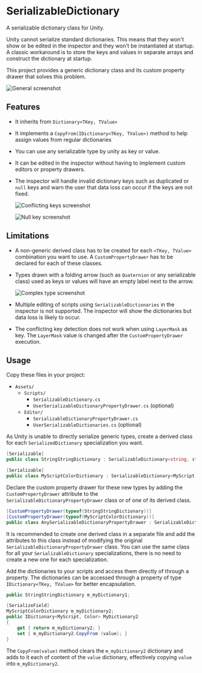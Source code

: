 # SerializableDictionary
A serializable dictionary class for Unity.

Unity cannot serialize standard dictionaries. This means that they won't show or be edited in the inspector
and they won't be instantiated at startup. A classic workaround is to store the keys and values in separate arrays
and construct the dictionary at startup.

This project provides a generic dictionary class and its custom property drawer that solves this problem.

![General screenshot](http://azixmcaze.github.io/files/SerializableDictionary_screenshot1.png)

## Features

- It inherits from `Dictionary<TKey, TValue>`
- It implements a `CopyFrom(IDictionary<TKey, TValue>)` method to help assign values from regular dictionaries
- You can use any serializable type by unity as key or value. 
- It can be edited in the inspector without having to implement custom editors or property drawers.
- The inspector will handle invalid dictionary keys such as duplicated or `null` keys and warn the user that data loss can occur if the keys are not fixed.
    
    ![Conflicting keys screenshot](http://azixmcaze.github.io/files/SerializableDictionary_screenshot2.png)

    ![Null key screenshot](http://azixmcaze.github.io/files/SerializableDictionary_screenshot3.png)

## Limitations
- A non-generic derived class has to be created for each `<TKey, TValue>` combination you want to use. A `CustomPropertyDrawer` has to be declared for each of these classes.
- Types drawn with a folding arrow (such as `Quaternion` or any serializable class) used as keys or values will have an empty label next to the arrow.

    ![Complex type screenshot](http://azixmcaze.github.io/files/SerializableDictionary_screenshot4.png)
- Multiple editing of scripts using `SerializableDictionaries` in the inspector is not supported. The inspector will show the dictionaries but data loss is likely to occur.
- The conflicting key detection does not work when using `LayerMask` as key. The `LayerMask` value is changed after the `CustomPropertyDrawer` execution.

## Usage

Copy these files in your project:
- `Assets/`
    - `Scripts/`
        - `SerializableDictionary.cs`
        - `UserSerializableDictionaryPropertyDrawer.cs` (optional)
    - `Editor/`
        - `SerializableDictionaryPropertyDrawer.cs`
        - `UserSerializableDictionaries.cs` (optional)

As Unity is unable to directly serialize generic types, create a derived class for each `SerializedDictionary` specialization you want.
```csharp
[Serializable]
public class StringStringDictionary : SerializableDictionary<string, string> {}

[Serializable]
public class MyScriptColorDictionary : SerializableDictionary<MyScript, Color> {}
```

Declare the custom property drawer for these new types by adding the `CustomPropertyDrawer` attribute to the `SerializableDictionaryPropertyDrawer` class or of one of its derived class.

```csharp
[CustomPropertyDrawer(typeof(StringStringDictionary))]
[CustomPropertyDrawer(typeof(MyScriptColorDictionary))]
public class AnySerializableDictionaryPropertyDrawer : SerializableDictionaryPropertyDrawer {}
```

It is recommended to create one derived class in a separate file and add the attributes to this class instead of modifying the original `SerializableDictionaryPropertyDrawer` class.
You can use the same class for all your `SerializableDictionary` specializations, there is no need to create a new one for each specialization.

Add the dictionaries to your scripts and access them directly of through a property.
The dictionaries can be accessed through a property of type `IDictionary<TKey, TValue>` for better encapsulation.

```csharp
public StringStringDictionary m_myDictionary1;

[SerializeField]
MyScriptColorDictionary m_myDictionary2;
public IDictionary<MyScript, Color> MyDictionary2
{
    get { return m_myDictionary2; }
    set { m_myDictionary2.CopyFrom (value); }
}
```

The `CopyFrom(value)` method clears the `m_myDictionary2` dictionary and adds to it each of content of the `value` dictionary,  effectively copying `value` into `m_myDictionary2`.
